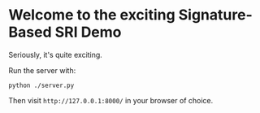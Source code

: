 # Welcome to the exciting Signature-Based SRI Demo

Seriously, it's quite exciting.

Run the server with:

```
python ./server.py
```

Then visit `http://127.0.0.1:8000/` in your browser of choice.

